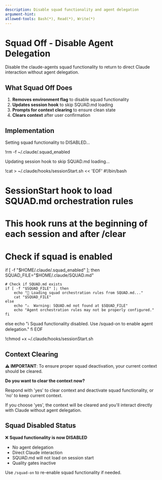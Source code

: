 ```yaml
---
description: Disable squad functionality and agent delegation
argument-hint:
allowed-tools: Bash(*), Read(*), Write(*)
---
```


# Squad Off - Disable Agent Delegation

Disable the claude-agents squad functionality to return to direct Claude interaction without agent delegation.

## What Squad Off Does

1. **Removes environment flag** to disable squad functionality
2. **Updates session hook** to skip SQUAD.md loading
3. **Prompts for context clearing** to ensure clean state
4. **Clears context** after user confirmation

## Implementation

Setting squad functionality to DISABLED...

!rm -f ~/.claude/.squad_enabled

Updating session hook to skip SQUAD.md loading...

!cat > ~/.claude/hooks/sessionStart.sh << 'EOF'
#!/bin/bash

# SessionStart hook to load SQUAD.md orchestration rules
# This hook runs at the beginning of each session and after /clear

# Check if squad is enabled
if [ -f "$HOME/.claude/.squad_enabled" ]; then
    SQUAD_FILE="$HOME/.claude/SQUAD.md"

    # Check if SQUAD.md exists
    if [ -f "$SQUAD_FILE" ]; then
        echo "🤖 Loading squad orchestration rules from SQUAD.md..."
        cat "$SQUAD_FILE"
    else
        echo "⚠️  Warning: SQUAD.md not found at $SQUAD_FILE"
        echo "Agent orchestration rules may not be properly configured."
    fi
else
    echo "ℹ️  Squad functionality disabled. Use /squad-on to enable agent delegation."
fi
EOF

!chmod +x ~/.claude/hooks/sessionStart.sh

## Context Clearing

**⚠️ IMPORTANT**: To ensure proper squad deactivation, your current context should be cleared.

**Do you want to clear the context now?**

Respond with 'yes' to clear context and deactivate squad functionality, or 'no' to keep current context.

If you choose 'yes', the context will be cleared and you'll interact directly with Claude without agent delegation.

## Squad Disabled Status

❌ **Squad functionality is now DISABLED**

- No agent delegation
- Direct Claude interaction
- SQUAD.md will not load on session start
- Quality gates inactive

Use `/squad-on` to re-enable squad functionality if needed.